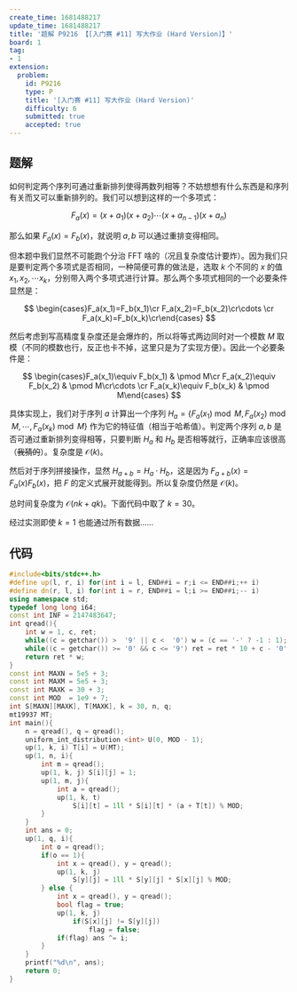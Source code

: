 ```yaml
---
create_time: 1681488217
update_time: 1681488217
title: '题解 P9216 【[入门赛 #11] 写大作业 (Hard Version)】'
board: 1
tag:
- 1
extension:
  problem:
    id: P9216
    type: P
    title: '[入门赛 #11] 写大作业 (Hard Version)'
    difficulty: 6
    submitted: true
    accepted: true
---
```


## 题解

如何判定两个序列可通过重新排列使得两数列相等？不妨想想有什么东西是和序列有关而又可以重新排列的。我们可以想到这样的一个多项式：

$$
F_a(x)=(x+a_1)(x+a_2)\cdots(x+a_{n-1})(x+a_n)
$$

那么如果 $F_a(x)=F_b(x)$，就说明 $a,b$ 可以通过重排变得相同。

但本题中我们显然不可能跑个分治 FFT 啥的（况且复杂度估计要炸）。因为我们只是要判定两个多项式是否相同，一种简便可靠的做法是，选取 $k$ 个不同的 $x$ 的值 $x_1,x_2,\cdots x_k$，分别带入两个多项式进行计算。那么两个多项式相同的一个必要条件显然是：

$$
\begin{cases}F_a(x_1)=F_b(x_1)\cr F_a(x_2)=F_b(x_2)\cr\cdots \cr F_a(x_k)=F_b(x_k)\cr\end{cases}
$$

然后考虑到写高精度复杂度还是会爆炸的，所以将等式两边同时对一个模数 $M$ 取模（不同的模数也行，反正也卡不掉，这里只是为了实现方便）。因此一个必要条件是：

$$
\begin{cases}F_a(x_1)\equiv F_b(x_1) & \pmod M\cr F_a(x_2)\equiv F_b(x_2) & \pmod M\cr\cdots \cr F_a(x_k)\equiv F_b(x_k) & \pmod M\end{cases}
$$

具体实现上，我们对于序列 $a$ 计算出一个序列 $H_a=\{F_a(x_1)\bmod M,F_a(x_2)\bmod M,\cdots,F_a(x_k)\bmod M\}$ 作为它的特征值（相当于哈希值）。判定两个序列 $a,b$ 是否可通过重新排列变得相等，只要判断 $H_a$ 和 $H_b$ 是否相等就行，正确率应该很高（~~我猜的~~）。复杂度是 $\mathcal O(k)$。

然后对于序列拼接操作，显然 $H_{a+b}=H_a\cdot H_b$，这是因为 $F_{a+b}(x)=F_a(x)F_b(x)$，把 $F$ 的定义式展开就能得到。所以复杂度仍然是 $\mathcal O(k)$。

总时间复杂度为 $\mathcal O(nk+qk)$。下面代码中取了 $k=30$。

经过实测即使 $k=1$ 也能通过所有数据……

## 代码

```cpp
#include<bits/stdc++.h>
#define up(l, r, i) for(int i = l, END##i = r;i <= END##i;++ i)
#define dn(r, l, i) for(int i = r, END##i = l;i >= END##i;-- i)
using namespace std;
typedef long long i64;
const int INF = 2147483647;
int qread(){
    int w = 1, c, ret;
    while((c = getchar()) >  '9' || c <  '0') w = (c == '-' ? -1 : 1); ret = c - '0';
    while((c = getchar()) >= '0' && c <= '9') ret = ret * 10 + c - '0';
    return ret * w;
}
const int MAXN = 5e5 + 3;
const int MAXM = 5e5 + 3;
const int MAXK = 30 + 3;
const int MOD  = 1e9 + 7;
int S[MAXN][MAXK], T[MAXK], k = 30, n, q;
mt19937 MT;
int main(){
    n = qread(), q = qread();
    uniform_int_distribution <int> U(0, MOD - 1);
    up(1, k, i) T[i] = U(MT);
    up(1, n, i){
        int m = qread();
        up(1, k, j) S[i][j] = 1;
        up(1, m, j){
            int a = qread();
            up(1, k, t)
                S[i][t] = 1ll * S[i][t] * (a + T[t]) % MOD;
        }
    }
    int ans = 0;
    up(1, q, i){
        int o = qread();
        if(o == 1){
            int x = qread(), y = qread();
            up(1, k, j)
                S[y][j] = 1ll * S[y][j] * S[x][j] % MOD;
        } else {
            int x = qread(), y = qread();
            bool flag = true;
            up(1, k, j)
                if(S[x][j] != S[y][j])
                    flag = false;
            if(flag) ans ^= i;
        }
    }
    printf("%d\n", ans);
    return 0;
}
